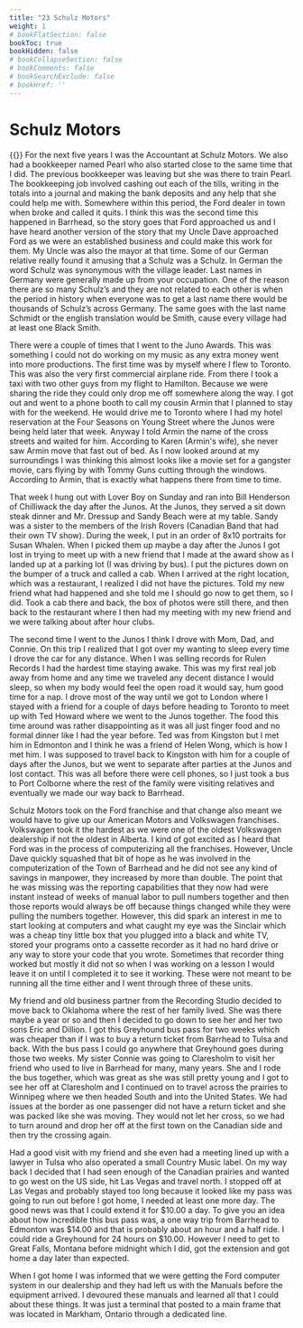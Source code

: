 ```yaml
---
title: "23 Schulz Motors"
weight: 1
# bookFlatSection: false
bookToc: true
bookHidden: false
# bookCollapseSection: false
# bookComments: false
# bookSearchExclude: false
# bookHref: ''
---
```

# Schulz Motors
{{<picture src="/images/Schulz Motors.png"  width="300 px">}}
For the next five years I was the Accountant at Schulz Motors.  We also had a bookkeeper named Pearl who also started close to the same time that I did.  The previous bookkeeper was leaving but she was there to train Pearl.  The bookkeeping job involved cashing out each of the tills, writing in the totals into a journal and making the bank deposits and any help that she could help me with.  Somewhere within this period, the Ford dealer in town when broke and called it quits.  I think this was the second time this happened in Barrhead, so the story goes that Ford approached us and I have heard another version of the story that my Uncle Dave approached Ford as we were an established business and could make this work for them.  My Uncle was also the mayor at that time.  Some of our German relative really found it amusing that a Schulz was a Schulz.  In German the word Schulz was synonymous with the village leader.  Last names in Germany were generally made up from your occupation.  One of the reason there are so many Schulz’s and they are not related to each other is when the period in history when everyone was to get a last name there would be thousands of Schulz’s across Germany.  The same goes with the last name Schmidt or the english translation would be Smith, cause every village had at least one Black Smith.

There were a couple of times that I went to the Juno Awards. This was something I could not do working on my music as any extra money went into more productions. The first time was by myself where I flew to Toronto. This was also the very first commercial airplane ride. From there I took a taxi with two other guys from my flight to Hamilton. Because we were sharing the ride they could only drop me off somewhere along the way. I got out and went to a phone booth to call my cousin Armin that I planned to stay with for the weekend. He would drive me to Toronto where I had my hotel reservation at the Four Seasons on Young Street where the Junos were being held later that week. Anyway I told Armin the name of the cross streets and waited for him. According to Karen (Armin's wife), she never saw Armin move that fast out of bed. As I now looked around at my surroundings I was thinking this almost looks like a movie set for a gangster movie, cars flying by with Tommy Guns cutting through the windows. According to Armin, that is exactly what happens there from time to time.

That week I hung out with Lover Boy on Sunday and ran into Bill Henderson of Chilliwack the day after the Junos.  At the Junos, they served a sit down steak dinner and Mr. Dressup and Sandy Beach were at my table.  Sandy was a sister to the members of the Irish Rovers (Canadian Band that had their own TV show).  During the week, I put in an order of 8x10 portraits for Susan Whalen.  When I picked them up maybe a day after the Junos I got lost in trying to meet up with a new friend that I made at the award show as I landed up at a parking lot (I was driving by bus).  I put the pictures down on the bumper of a truck and called a cab.  When I arrived at the right location, which was a restaurant, I realized I did not have the pictures.  Told my new friend what had happened and she told me I should go now to get them, so I did.  Took a cab there and back, the box of photos were still there, and then back to the restaurant where I then had my meeting with my new friend and we were talking about after hour clubs.

The second time I went to the Junos I think I drove with Mom, Dad, and Connie. On this trip I realized that I got over my wanting to sleep every time I drove the car for any distance. When I was selling records for Rulen Records I had the hardest time staying awake. This was my first real job away from home and any time we traveled any decent distance I would sleep, so when my body would feel the open road it would say, hum good time for a nap.  I drove most of the way until we got to London where I stayed with a friend for a couple of days before heading to Toronto to meet up with Ted Howard where we went to the Junos together.  The food this time around was rather disappointing as it was all just finger food and no formal dinner like I had the year before.  Ted was from Kingston but I met him in Edmonton and I think he was a friend of Helen Wong, which is how I met him.  I was supposed to travel back to Kingston with him for a couple of days after the Junos, but we went to separate after parties at the Junos and lost contact.  This was all before there were cell phones, so I just took a bus to Port Colborne where the rest of the family were visiting relatives and eventually we made our way back to Barrhead.

Schulz Motors took on the Ford franchise and that change also meant we would have to give up our American Motors and Volkswagen franchises.  Volkswagen took it the hardest as we were one of the oldest Volkswagen dealership if not the oldest in Alberta.  I kind of got excited as I heard that Ford was in the process of computerizing all the franchises.  However, Uncle Dave quickly squashed that bit of hope as he was involved in the computerization of the Town of Barrhead and he did not see any kind of savings in manpower, they increased by more than double. The point that he was missing was the reporting capabilities that they now had were instant instead of weeks of manual labor to pull numbers together and then those reports would always be off because things changed while they were pulling the numbers together. However, this did spark an interest in me to start looking at computers and what caught my eye was the Sinclair which was a cheap tiny little box that you plugged into a black and white TV, stored your programs onto a cassette recorder as it had no hard drive or any way to store your code that you wrote.  Sometimes that recorder thing worked but mostly it did not so when I was working on a lesson I would leave it on until I completed it to see it working.  These were not meant to be running all the time either and I went through three of these units.

My friend and old business partner from the Recording Studio decided to move back to Oklahoma where the rest of her family lived.  She was there maybe a year or so and then I decided to go down to see her and her two sons Eric and Dillion.  I got this Greyhound bus pass for two weeks which was cheaper than if I was to buy a return ticket from Barrhead to Tulsa and back.  With the bus pass I could go anywhere that Greyhound goes during those two weeks.  My sister Connie was going to Claresholm to visit her friend who used to live in Barrhead for many, many years.  She and I rode the bus together, which was great as she was still pretty young and I got to see her off at Claresholm and I continued on to travel across the prairies to Winnipeg where we then headed South and into the United States.  We had issues at the border as one passenger did not have a return ticket and she was packed like she was moving.  They would not let her cross, so we had to turn around and drop her off at the first town on the Canadian side and then try the crossing again.

Had a good visit with my friend and she even had a meeting lined up with a lawyer in Tulsa who also operated a small Country Music label.  On my way back I decided that I had seen enough of the Canadian prairies and wanted to go west on the US side, hit Las Vegas and travel north.  I stopped off at Las Vegas and probably stayed too long because it looked like my pass was going to run out before I got home, I needed at least one more day.  The good news was that I could extend it for $10.00 a day.  To give you an idea about how incredible this bus pass was, a one way trip from Barrhead to Edmonton was $14.00 and that is probably about an hour and a half ride.  I could ride a Greyhound for 24 hours on $10.00.  However I need to get to Great Falls, Montana before midnight which I did, got the extension and got home a day later than expected.

When I got home I was informed that we were getting the Ford computer system in our dealership and they had left us with the Manuals before the equipment arrived.  I devoured these manuals and learned all that I could about these things.  It was just a terminal that posted to a main frame that was located in Markham, Ontario through a dedicated line.